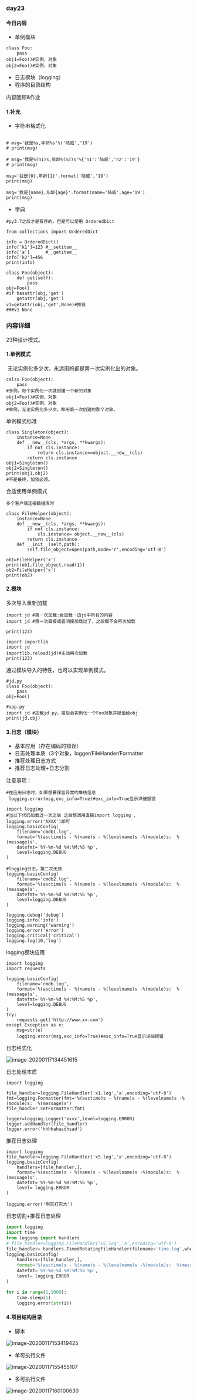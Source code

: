 ### day23

#### 今日内容

- 单例模块

```
class Foo:
	pass
obj1=Foo()#实例，对象
obj2=Foo()#实例，对象
```



- 日志模块（logging）
- 程序的目录结构

内容回顾&作业

#### 1.补充

- 字符串格式化

```

# msg='我是%s,年龄%s'%('陆威','19')
# print(msg)

# msg='我是%(n1)s,年龄%(n2)s'%{'n1':'陆威','n2':'19'}
# print(msg)

msg='我是{0},年龄{1}'.format('陆威','19')
print(msg)

msg='我是{name},年龄{age}'.format(name='陆威',age='19')
print(msg)
```

- 字典

```
#py3.7之后才是有序的，但是可以使用 OrderedDict

from collections import OrderedDict

info = OrderedDict()
info['k1']=123 #__setitem__
info['a']      #__getitem__
info['k2']=456 
print(info)
```



```
class Foo(object):
	def get(self):
		pass
obj=Foo()
#if hasattr(obj,'get')
	getattr(obj,'get')
v1=getattr(obj,'get',None)#推荐
###v1 None
```

### 内容详细

23种设计模式。

#### 1.单例模式

​	无论实例化多少次，永远用的都是第一次实例化出的对象。

```
calss Foo(object):
	pass
#多例，每个实例化一次就创建一个新的对象
obj1=Foo()#实例，对象
obj2=Foo()#实例，对象
#单例，无论实例化多少次，都用第一次创建的那个对象。
```

单例模式标准

```
class Singleton(object):
    instance=None
    def __new__(cls, *args, **kwargs):
        if not cls.instance:
            return cls.instance==object.__new__(cls)
        return cls.instance
obj1=Singleton()
obj2=Singleton()
print(obj1,obj2)
#不是最终，加锁必须。
```

合适使用单例模式

```
多个客户端连接数据库时
```

```
class FileHelper(object):
    instance=None
    def __new__(cls, *args, **kwargs):
        if not cls.instance:
            cls.instance= object.__new__(cls)
        return cls.instance
    def __init__(self,path):
        self.file_object=open(path,mode='r',encoding='utf-8')

ob1=FileHelper('x')
print(ob1.file_object.read(1))
ob2=FileHelper('x')
print(ob2)
```

#### 2.模块

多次导入重新加载

```
import jd #第一次加载:会加载一边jd中所有的内容
import jd #第一次直接或者间接加载过了，之后都不会再次加载

print(123)

```

```
import importlib
import jd
importlib.reload(jd)#主动再次加载 
print(123)
```

通过模块导入的特性，也可以实现单例模式。

```
#jd.py
class Foo(object):
	pass
obj=Foo()
```

```
#app.py
import jd #加载jd.py，最后会实例化一个Foo对象并赋值给obj
print(jd.obj)
```

#### 3.日志（模块）

- 基本应用（存在编码的错误）
- 日志处理本质（3个对象，logger/FileHander/Formatter
- 推荐处理日志方式
- 推荐日志处理+日志分割

注意事项：

```
#在应用日志时，如果想要保留异常的堆栈信息
 logging.error(msg,exc_info=True)#exc_info=True显示详细报错
```



```
import logging
#当以下代码加载过一次之后 之后想调用直接import logging ，logging.error('AXXX')即可
logging.basicConfig(
    filename='cmdb1.log',
    format='%(asctime)s - %(name)s - %(levelname)s -%(module)s:  %(message)s',
    datefmt='%Y-%m-%d %H:%M:%S %p',
    level=logging.DEBUG
)

#logging日志，第二次无效
logging.basicConfig(
    filename='cmdb2.log',
    format='%(asctime)s - %(name)s - %(levelname)s -%(module)s:  %(message)s',
    datefmt='%Y-%m-%d %H:%M:%S %p',
    level=logging.DEBUG
)

logging.debug('debug')
logging.info('info')
logging.warning('warning')
logging.error('error')
logging.critical('critical')
logging.log(10,'log')
```

logging模块应用

```
import logging
import requests

logging.basicConfig(
    filename='cmdb.log',
    format='%(asctime)s - %(name)s - %(levelname)s -%(module)s:  %(message)s',
    datefmt='%Y-%m-%d %H:%M:%S %p',
    level=logging.DEBUG
)
try:
    requests.get('http://www.xx.com')
except Exception as e:
    msg=str(e)
    logging.error(msg,exc_info=True)#exc_info=True显示详细报错
```

日志格式化

![image-20200117134451615](C:\Users\davidlu\AppData\Roaming\Typora\typora-user-images\image-20200117134451615.png)

日志处理本质

```
import logging

file_handler=logging.FileHandler('x1.log','a',encoding='utf-8')
fmt=logging.Formatter(fmt='%(asctime)s - %(name)s - %(levelname)s -%(module)s:  %(message)s')
file_handler.setFormatter(fmt)

logger=logging.Logger('xxxx',level=logging.ERROR)
logger.addHandler(file_handler)
logger.error('hhhhahasdhsad')
```

推荐日志处理

```
import logging
file_handler=logging.FileHandler('x5.log','a',encoding='utf-8')
logging.basicConfig(
    handlers=[file_handler,],
    format='%(asctime)s - %(name)s - %(levelname)s -%(module)s:  %(message)s',
    datefmt='%Y-%m-%d %H:%M:%S %p',
    level= logging.ERROR
)

logging.error('啊实打实大')
```

日志切割+推荐日志处理

```python
import logging
import time
from logging import handlers
# file_handler=logging.FileHandler('x5.log','a',encoding='utf-8')
file_handler= handlers.TimedRotatingFileHandler(filename='time.log',when='s',interval=5,encoding='utf-8')
logging.basicConfig(
    handlers=[file_handler,],
    format='%(asctime)s - %(name)s - %(levelname)s -%(module)s:  %(message)s',
    datefmt='%Y-%m-%d %H:%M:%S %p',
    level= logging.ERROR
)

for i in range(1,1000):
    time.sleep(1)
    logging.error(str(i))
```

#### 4.项目结构目录

- 脚本

![image-20200117153419425](C:\Users\davidlu\AppData\Roaming\Typora\typora-user-images\image-20200117153419425.png)

- 单可执行文件

![image-20200117155455107](C:\Users\davidlu\AppData\Roaming\Typora\typora-user-images\image-20200117155455107.png)

- 多可执行文件

![image-20200117160100630](C:\Users\davidlu\AppData\Roaming\Typora\typora-user-images\image-20200117160100630.png)





